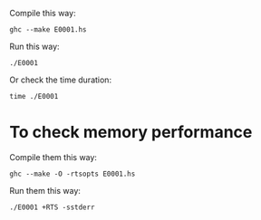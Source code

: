 ﻿Compile this way:

    ghc --make E0001.hs

Run this way:

    ./E0001

Or check the time duration:

    time ./E0001

# To check memory performance

Compile them this way:

    ghc --make -O -rtsopts E0001.hs

Run them this way:

    ./E0001 +RTS -sstderr

